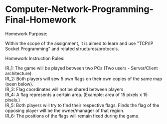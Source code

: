 # Computer-Network-Programming-Final-Homework

Homework Purpose:

Within the scope of the assignment, it is aimed to learn and use "TCP/IP Socket Programming" and related structures/protocols.

Homework Instruction Rules:

IR_1: The game will be played between two PCs (Two users - Server/Client architecture).\
IR_2: Both players will sew 5 own flags on their own copies of the same map (seen below).\
IR_3: Flag coordinates will not be shared between players.\
IR_4: A flag represents a certain area. (Example: area of 15 pixels x 15 pixels.)\
IR_5: Both players will try to find their respective flags. Finds the flag of the opposing player will be the owner/manager of that region.\
IR_6: The positions of the flags will remain fixed during the game.
